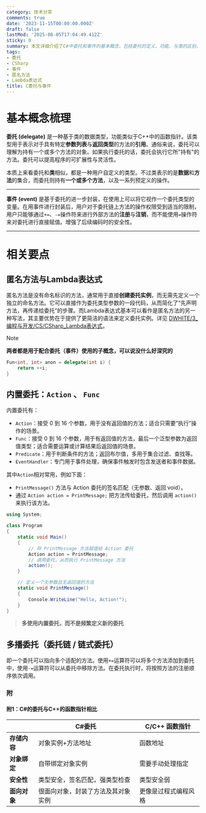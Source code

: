 ```yaml
---
category: 技术分享
comments: true
date: '2023-11-15T00:00:00.000Z'
draft: false
lastMod: '2025-08-05T17:04:49.412Z'
sticky: 0
summary: 本文详细介绍了C#中委托和事件的基本概念，包括委托的定义、功能、与类的区别，事件作为委托的封装，以及相关的匿名方法、Lambda表达式和内置委托类型的使用。
tags:
- 委托
- CSharp
- 事件
- 匿名方法
- Lambda表达式
title: C委托与事件
---
```


# 基本概念梳理

**委托 (delegate)** 是一种基于类的数据类型，功能类似于C++中的函数指针。该类型用于表示对于具有特定**参数列表**与**返回类型**的方法的**引用**。通俗来说，委托可以理解为持有一个或多个方法的对象。如果执行委托的话，委托会执行它所"持有"的方法。委托可以提高程序的可扩展性与灵活性。

本质上来看委托和**类**相似，都是一种用户自定义的类型。不过类表示的是**数据**和**方法**的集合，而委托则持有**一个或多个方法**，以及一系列预定义的操作。

---

**事件 (event)** 是基于委托的进一步封装，在使用上可以将它视作一个委托类型的变量。在用事件进行封装后，用户对于委托链上方法的操作权限受到适当的限制，用户只能够通过`+=`、`-=`操作符来进行外部方法的**注册**与**注销**，而不能使用`=`操作符来对委托进行直接赋值。增强了后续编码时的安全性。

---

# 相关要点

## 匿名方法与Lambda表达式

匿名方法是没有命名标识的方法，通常用于直接**创建委托实例**，而无需先定义一个独立的命名方法。它可以直接作为委托类型参数的一段代码，从而简化了“先声明方法，再传递给委托”的步骤。而Lambda表达式基本可以看作是匿名方法的另一种写法，其主要优势在于提供了更简洁的语法来定义委托实例。详见 [DWHITE/3_编程与开发/CS/CSharp_Lambda表达式](/posts/dwhite-3_编程与开发-cs-csharp_lambda表达式)。

> [!note]
> **两者都是用于配合委托（事件）使用的子概念，可以说没什么好深究的**

```cs
Fun<int, int> anon = delegate(int i) {
	return ++i;
}
```

## 内置委托：`Action` 、 `Func`

内置委托有：
- `Action`：接受 0 到 16 个参数，用于没有返回值的方法；适合只需要“执行”操作的场景。
- `Func`：接受 0 到 16 个参数，用于有返回值的方法，最后一个泛型参数为返回值类型；适合需要运算或计算结果后返回值的场景。
- `Predicate`：用于判断条件的方法；返回布尔值，多用于集合过滤、查找等。
- `EventHandler`：专门用于事件处理，确保事件触发时包含发送者和事件数据。

其中`Action`相对常用，例如下面：
- `PrintMessage()` 方法与 Action 委托的签名匹配（无参数、返回 void）。
- 通过 `Action action = PrintMessage;` 把方法传给委托，然后调用 `action()` 来执行该方法。
```cs
using System;

class Program
{
    static void Main()
    {
        // 将 PrintMessage 方法赋值给 Action 委托
        Action action = PrintMessage;
        // 调用委托，从而执行 PrintMessage 方法
        action();
    }

    // 定义一个无参数且无返回值的方法
    static void PrintMessage()
    {
        Console.WriteLine("Hello, Action!");
    }
}
```

>  **多使用内置委托，而不是频繁定义新的委托**

## 多播委托（委托链 / 链式委托）

即一个委托可以指向多个适配的方法。使用`+=`运算符可以将多个方法添加到委托中，使用`-=`运算符可以从委托中移除方法。在委托执行时，将按照方法的注册顺序依次调用。

### 附

#### 附1：C#的委托与C++的函数指针相比

|          | C#委托              | C/C++ 函数指针 |
| -------- | ----------------- | ---------- |
| **存储内容** | 对象实例+方法地址         | 函数地址       |
| **对象绑定** | 自带绑定对象实例          | 需要手动处理指定   |
| **安全性**  | 类型安全，签名匹配，强类型检查   | 类型安全弱      |
| **面向对象** | 很面向对象，封装了方法及其对象实例 | 更像是过程式编程风格 |